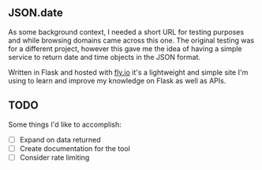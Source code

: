 ## JSON.date
As some background context, I needed a short URL for testing purposes and while browsing domains came across this one. The original testing was for a different project, however this gave me the idea of having a simple service to return date and time objects in the JSON format.

Written in Flask and hosted with [fly.io](https://fly.io) it's a lightweight and simple site I'm using to learn and improve my knowledge on Flask as well as APIs.

## TODO
Some things I'd like to accomplish:

- [ ] Expand on data returned
- [ ] Create documentation for the tool
- [ ] Consider rate limiting
